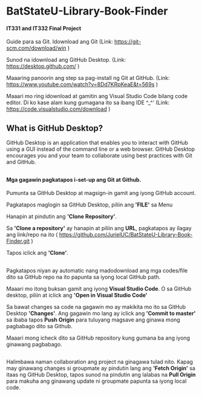 # BatStateU-Library-Book-Finder
#### IT331 and IT332 Final Project

Guide para sa Git.
Idownload ang Git (Link: https://git-scm.com/download/win )

Sunod na idownload ang GitHub Desktop. (Link: https://desktop.github.com/ )

Maaaring panoorin ang step sa pag-install ng Git at GitHub. (Link: https://www.youtube.com/watch?v=8Dd7KRpKeaE&t=569s )

Maaari mo ring idownload at gamitin ang Visual Studio Code bilang code editor. Di ko kase alam kung gumagana ito sa ibang IDE ^_^' (Link: https://code.visualstudio.com/download )

## What is GitHub Desktop?

GitHub Desktop is an application that enables you to interact with GitHub using a GUI instead of the command line or a web browser. GitHub Desktop encourages you and your team to collaborate using best practices with Git and GitHub.
##

#### Mga gagawin pagkatapos i-set-up ang Git at Github.

Pumunta sa GitHub Desktop at magsign-in gamit ang iyong GitHub account.

Pagkatapos maglogin sa GitHub Desktop, piliin ang **'FILE'** sa Menu

Hanapin at pindutin ang **'Clone Repository'**.

Sa **'Clone a repository'** ay hanapin at piliin ang **URL**, pagkatapos ay ilagay ang link/repo na ito ( https://github.com/JurielUC/BatStateU-Library-Book-Finder.git )

Tapos iclick ang **'Clone'**.
##

Pagkatapos niyan ay automatic nang madodownload ang mga codes/file dito sa GitHub repo na ito papunta sa iyong local GitHub path.

Maaari mo itong buksan gamit ang iyong **Visual Studio Code**. O sa GitHub desktop, piliin at iclick ang **'Open in Visual Studio Code'**

Sa bawat changes sa code na gagawin mo ay makikita mo ito sa GitHub Desktop **'Changes'**. Ang gagawin mo lang ay iclick ang **'Commit to master'** sa ibaba tapos **Push Origin** para tuluyang magsave ang ginawa mong pagbabago dito sa Github.

Maaari mong icheck dito sa GitHub repository kung gumana ba ang iyong ginawang pagbabago.
##

Halimbawa naman collaboration ang project na ginagawa tulad nito. Kapag may ginawang changes si groupmate ay pindutin lang ang **'Fetch Origin'** sa itaas ng GitHub Desktop, tapos sunod na pindutin ang lalabas na **Pull Origin** para makuha ang ginawang update ni groupmate papunta sa iyong local code.


